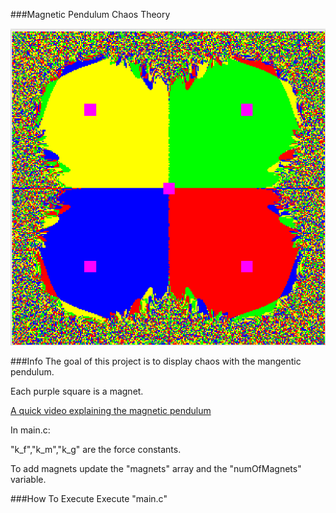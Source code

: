 ###Magnetic Pendulum Chaos Theory

![4 Magnets Example](https://github.com/pascalbakker/Magnetic_Pendulum/blob/master/Examples/4Magnets.png?raw=true "See /examples for more examples")

###Info
The goal of this project is to display chaos with the mangentic pendulum. 

Each purple square is a magnet.

[A quick video explaining the magnetic pendulum](https://www.youtube.com/watch?v=Qe5Enm96MFQ&t=7s)

In main.c:

"k_f","k_m","k_g" are the force constants. 

To add magnets update the "magnets" array and the "numOfMagnets" variable.


###How To Execute
Execute "main.c"


